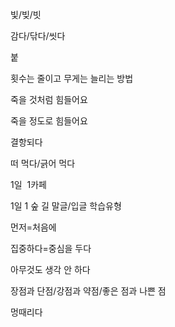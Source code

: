 빛/빚/빗


감다/닦다/씻다


붙

횟수는 줄이고 무게는 늘리는 방법

죽을 것처럼 힘들어요

죽을 정도로 힘들어요

결항되다

떠 먹다/긁어 먹다

1일  1카페

1일 1 숲 길
말글/입글
학습유형

먼저=처음에

집중하다=중심을 두다

아무것도 생각 안 하다

장점과 단점/강점과 약점/좋은 점과 나쁜 점

멍때리다